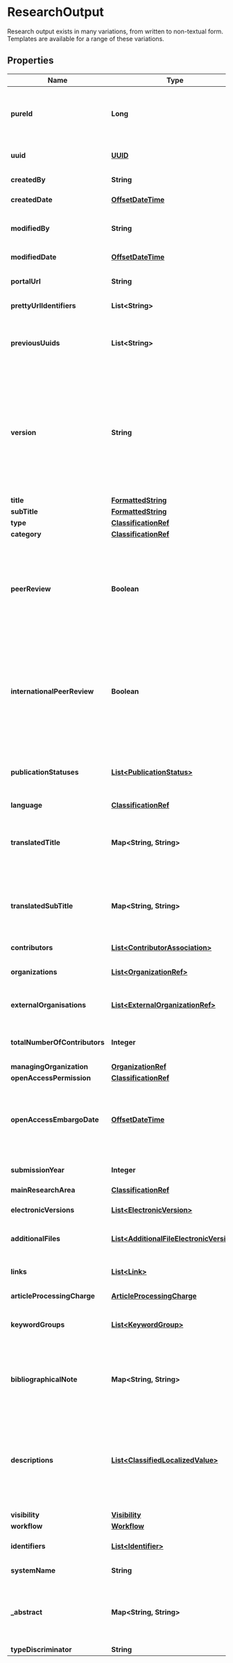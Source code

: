 

# ResearchOutput

Research output exists in many variations, from written to non-textual form. Templates are available for a range of these variations.
## Properties

Name | Type | Description | Notes
------------ | ------------- | ------------- | -------------
**pureId** | **Long** | Pure database ID of the object, prefer using the UUID if it is present on the entity |  [optional] [readonly]
**uuid** | [**UUID**](UUID.md) | UUID, this is the primary identity of the entity |  [optional] [readonly]
**createdBy** | **String** | Username of creator |  [optional] [readonly]
**createdDate** | [**OffsetDateTime**](OffsetDateTime.md) | Date and time of creation |  [optional] [readonly]
**modifiedBy** | **String** | Username of the user that performed a modification |  [optional] [readonly]
**modifiedDate** | [**OffsetDateTime**](OffsetDateTime.md) | Date and time of last modification |  [optional] [readonly]
**portalUrl** | **String** | URL of the content on the Pure Portal |  [optional] [readonly]
**prettyUrlIdentifiers** | **List&lt;String&gt;** | All pretty URLs |  [optional] [readonly]
**previousUuids** | **List&lt;String&gt;** | UUIDs of other content items which have been merged into this content item (or similar) |  [optional] [readonly]
**version** | **String** | A hash representing the current version of the content. For new content this is null, and for existing content the current value. The property should never be modified explicitly by a client. |  [optional]
**title** | [**FormattedString**](FormattedString.md) |  |  [optional]
**subTitle** | [**FormattedString**](FormattedString.md) |  |  [optional]
**type** | [**ClassificationRef**](ClassificationRef.md) |  |  [optional]
**category** | [**ClassificationRef**](ClassificationRef.md) |  |  [optional]
**peerReview** | **Boolean** | Indicates whether the research output is peer reviewed or not. Query the /research-outputs/allowed-peer-review-configurations endpoint for allowed values. |  [optional]
**internationalPeerReview** | **Boolean** | Indicates whether the research output is internationally peer reviewed or not. Query the /research-outputs/allowed-peer-review-configurations endpoint for allowed values. |  [optional]
**publicationStatuses** | [**List&lt;PublicationStatus&gt;**](PublicationStatus.md) | Manage the research output&#39;s different statuses and dates these were reached. |  [optional]
**language** | [**ClassificationRef**](ClassificationRef.md) |  |  [optional]
**translatedTitle** | **Map&lt;String, String&gt;** | A set of string values, one for each submission locale. Note: invalid locale values will be ignored. |  [optional]
**translatedSubTitle** | **Map&lt;String, String&gt;** | A set of string values, one for each submission locale. Note: invalid locale values will be ignored. |  [optional]
**contributors** | [**List&lt;ContributorAssociation&gt;**](ContributorAssociation.md) | Contributors and their affiliations |  [optional]
**organizations** | [**List&lt;OrganizationRef&gt;**](OrganizationRef.md) | A collection of organisational unit affiliations. |  [optional]
**externalOrganisations** | [**List&lt;ExternalOrganizationRef&gt;**](ExternalOrganizationRef.md) | A collection of external organisation affiliations. |  [optional]
**totalNumberOfContributors** | **Integer** | The total number of authors from author collaborations. |  [optional]
**managingOrganization** | [**OrganizationRef**](OrganizationRef.md) |  |  [optional]
**openAccessPermission** | [**ClassificationRef**](ClassificationRef.md) |  |  [optional]
**openAccessEmbargoDate** | [**OffsetDateTime**](OffsetDateTime.md) | The open access embargo end date describes the date at which the embargo on public consumption is lifted. |  [optional]
**submissionYear** | **Integer** | The submission year of the research output. |  [optional]
**mainResearchArea** | [**ClassificationRef**](ClassificationRef.md) |  |  [optional]
**electronicVersions** | [**List&lt;ElectronicVersion&gt;**](ElectronicVersion.md) | Electronic versions of this research output. |  [optional]
**additionalFiles** | [**List&lt;AdditionalFileElectronicVersion&gt;**](AdditionalFileElectronicVersion.md) | Additional files related to this research output. |  [optional]
**links** | [**List&lt;Link&gt;**](Link.md) | Additional links associated with this research output. |  [optional]
**articleProcessingCharge** | [**ArticleProcessingCharge**](ArticleProcessingCharge.md) |  |  [optional]
**keywordGroups** | [**List&lt;KeywordGroup&gt;**](KeywordGroup.md) | Groups of keywords associated with the research output. |  [optional]
**bibliographicalNote** | **Map&lt;String, String&gt;** | A set of string values, one for each submission locale. Note: invalid locale values will be ignored. |  [optional]
**descriptions** | [**List&lt;ClassifiedLocalizedValue&gt;**](ClassifiedLocalizedValue.md) | A list of descriptions for this research output. Query the relevant /research-outputs/allowed-*-description-types endpoint for allowed types. |  [optional]
**visibility** | [**Visibility**](Visibility.md) |  |  [optional]
**workflow** | [**Workflow**](Workflow.md) |  |  [optional]
**identifiers** | [**List&lt;Identifier&gt;**](Identifier.md) | Identifiers related to the research output. |  [optional]
**systemName** | **String** | The content system name |  [optional] [readonly]
**_abstract** | **Map&lt;String, String&gt;** | A set of string values, one for each submission locale. Note: invalid locale values will be ignored. |  [optional]
**typeDiscriminator** | **String** |  | 




